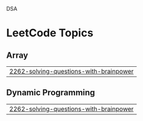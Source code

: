 

DSA

<!---LeetCode Topics Start-->
# LeetCode Topics
## Array
|  |
| ------- |
| [2262-solving-questions-with-brainpower](https://github.com/Shashank164/DSA/tree/master/2262-solving-questions-with-brainpower) |
## Dynamic Programming
|  |
| ------- |
| [2262-solving-questions-with-brainpower](https://github.com/Shashank164/DSA/tree/master/2262-solving-questions-with-brainpower) |
<!---LeetCode Topics End-->